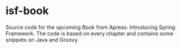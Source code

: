 isf-book
========

Source code for the upcoming Book from Apress: Introducing Spring Framework.  The code is based on every chapter and contains some snippets on Java and Groovy.

